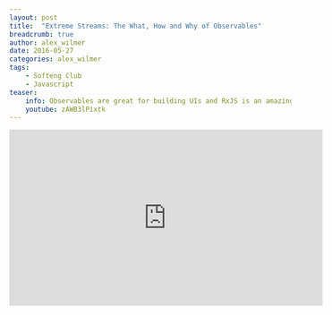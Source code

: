 ```yaml
---
layout: post
title:  "Extreme Streams: The What, How and Why of Observables"
breadcrumb: true
author: alex_wilmer
date: 2016-05-27
categories: alex_wilmer
tags:
    - Softeng Club
    - Javascript
teaser:
    info: Observables are great for building UIs and RxJS is an amazing implementation of them. Despite the library's awesome power, it’s relatively underutilized mostly due to it being “hard”. This talk gives a high level overview of "what" observables are, "how" you use them, and "why" they are useful, through a basic implementation and a real world example (searching reddit for cute animals).
    youtube: zAWB3lPixtk
---
```

<iframe width="560" height="315" src="https://www.youtube.com/embed/zAWB3lPixtk" frameborder="0" allowfullscreen></iframe>
